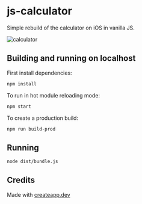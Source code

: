 # js-calculator

Simple rebuild of the calculator on iOS in vanilla JS.

![calculator](https://user-images.githubusercontent.com/23556987/81389626-6fdaaa00-911a-11ea-96c8-235044edbb82.png)

## Building and running on localhost

First install dependencies:

```sh
npm install
```

To run in hot module reloading mode:

```sh
npm start
```

To create a production build:

```sh
npm run build-prod
```

## Running

```sh
node dist/bundle.js
```

## Credits

Made with [createapp.dev](https://createapp.dev/)
